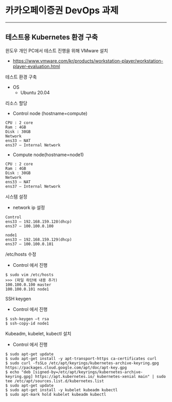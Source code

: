 # 카카오페이증권 DevOps 과제
---

## 테스트용 Kubernetes 환경 구축

윈도우 개인 PC에서 테스트 진행을 위해 VMware 설치
* https://www.vmware.com/kr/products/workstation-player/workstation-player-evaluation.html 

테스트 환경 구축
* OS
    * Ubuntu 20.04

리소스 할당
* Control node (hostname=compute)
```
CPU : 2 core
Ram : 4GB
Disk : 30GB
Network
ens33 – NAT
ens37 – Internal Network
```

* Compute node(hostname=node1)
```
CPU : 2 core
Ram : 4GB
Disk : 30GB
Network
ens33 – NAT
ens37 – Internal Network
```


시스템 설정
* network ip 설정
```
Control
ens33 – 192.168.159.128(dhcp)
ens37 – 100.100.0.100

node1
ens33 – 192.168.159.129(dhcp)
ens37 – 100.100.0.101
```

/etc/hosts 수정
* Control 에서 진행
```
$ sudo vim /etc/hosts
>>> (파일 하단에 내용 추가)
100.100.0.100 master
100.100.0.101 node1
```

SSH keygen
* Control 에서 진행
```
$ ssh-keygen –t rsa
$ ssh-copy-id node1
```


Kubeadm, kubelet, kubectl 설치
* Control 에서 진행
```
$ sudo apt-get update
$ sudo apt-get install -y apt-transport-https ca-certificates curl
$ sudo curl -fsSLo /etc/apt/keyrings/kubernetes-archive-keyring.gpg https://packages.cloud.google.com/apt/doc/apt-key.gpg
$ echo "deb [signed-by=/etc/apt/keyrings/kubernetes-archive-keyring.gpg] https://apt.kubernetes.io/ kubernetes-xenial main" | sudo tee /etc/apt/sources.list.d/kubernetes.list
$ sudo apt-get update
$ sudo apt-get install -y kubelet kubeadm kubectl
$ sudo apt-mark hold kubelet kubeadm kubectl
```
